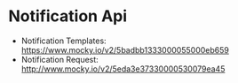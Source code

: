 # Notification Api

- Notification Templates: https://www.mocky.io/v2/5badbb1333000055000eb659
- Notification Request: http://www.mocky.io/v2/5eda3e37330000530079ea45
